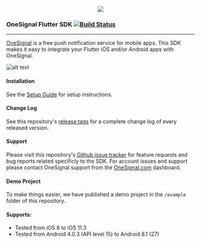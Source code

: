 <p align="center">
  <img src="https://onesignal.com/assets/common/logo_onesignal_color.png"/>
</p>

### OneSignal Flutter SDK [![Build Status](https://travis-ci.org/OneSignal/OneSignal-Flutter-SDK.svg?branch=master)](https://travis-ci.org/OneSignal/OneSignal-Flutter-SDK)

---

[OneSignal](https://onesignal.com/) is a free push notification service for mobile apps. This SDK makes it easy to integrate your Flutter iOS and/or Android apps with OneSignal.

![alt text](https://onesignal.com/images/android_and_ios_notification_image.gif)

#### Installation
See the [Setup Guide](https://documentation.onesignal.com/v5.0/docs/flutter-sdk-setup) for setup instructions.

#### Change Log
See this repository's [release tags](https://github.com/onesignal/onesignal-flutter-sdk/releases) for a complete change log of every released version.

#### Support
Please visit this repository's [Github issue tracker](https://github.com/onesignal/onesignal-flutter-sdk/issues) for feature requests and bug reports related specificly to the SDK.
For account issues and support please contact OneSignal support from the [OneSignal.com](https://onesignal.com) dashboard.

#### Demo Project
To make things easier, we have published a demo project in the `/example` folder of this repository.

#### Supports: 
* Tested from iOS 8 to iOS 11.3
* Tested from Android 4.0.3 (API level 15) to Android 8.1 (27)